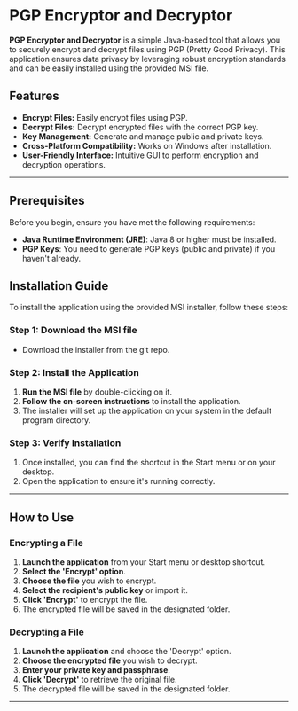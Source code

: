# PGP Encryptor and Decryptor

**PGP Encryptor and Decryptor** is a simple Java-based tool that allows you to securely encrypt and decrypt files using PGP (Pretty Good Privacy). This application ensures data privacy by leveraging robust encryption standards and can be easily installed using the provided MSI file.

## Features
- **Encrypt Files:** Easily encrypt files using PGP.
- **Decrypt Files:** Decrypt encrypted files with the correct PGP key.
- **Key Management:** Generate and manage public and private keys.
- **Cross-Platform Compatibility:** Works on Windows after installation.
- **User-Friendly Interface:** Intuitive GUI to perform encryption and decryption operations.
  
---

## Prerequisites

Before you begin, ensure you have met the following requirements:
- **Java Runtime Environment (JRE)**: Java 8 or higher must be installed.
- **PGP Keys**: You need to generate PGP keys (public and private) if you haven't already.

## Installation Guide

To install the application using the provided MSI installer, follow these steps:

### Step 1: Download the MSI file
- Download the installer from the git repo.

### Step 2: Install the Application
1. **Run the MSI file** by double-clicking on it.
2. **Follow the on-screen instructions** to install the application.
3. The installer will set up the application on your system in the default program directory.

### Step 3: Verify Installation
1. Once installed, you can find the shortcut in the Start menu or on your desktop.
2. Open the application to ensure it's running correctly.

---

## How to Use

### Encrypting a File
1. **Launch the application** from your Start menu or desktop shortcut.
2. **Select the 'Encrypt' option**.
3. **Choose the file** you wish to encrypt.
4. **Select the recipient's public key** or import it.
5. **Click 'Encrypt'** to encrypt the file.
6. The encrypted file will be saved in the designated folder.

### Decrypting a File
1. **Launch the application** and choose the 'Decrypt' option.
2. **Choose the encrypted file** you wish to decrypt.
3. **Enter your private key and passphrase**.
4. **Click 'Decrypt'** to retrieve the original file.
5. The decrypted file will be saved in the designated folder.

---
